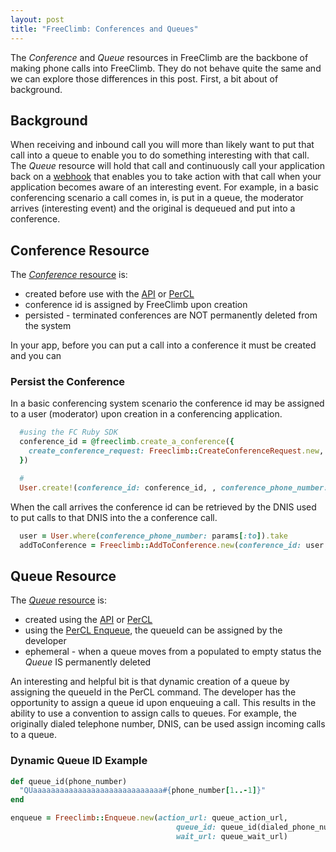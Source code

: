 ```yaml
---
layout: post
title: "FreeClimb: Conferences and Queues"
---
```


The _Conference_ and _Queue_ resources in FreeClimb are the backbone of making phone calls into FreeClimb. They do not behave quite the same and we can explore those differences in this post. First, a bit about of background.

## Background
When receiving and inbound call you will more than likely want to put that call into a queue to enable you to do something interesting with that call.  The _Queue_ resource will hold that call and continuously call your application back on a [webhook](https://docs.freeclimb.com/reference/queuewait) that enables you to take action with that call when your application becomes aware of an interesting event. For example, in a basic conferencing scenario a call comes in, is put in a queue, the moderator arrives (interesting event) and the original is dequeued and put into a conference.

## Conference Resource

The [_Conference_ resource](https://docs.freeclimb.com/reference/conferences) is:
* created before use with the [API](https://docs.freeclimb.com/reference/conferences#create-a-conference) or [PerCL](https://docs.freeclimb.com/reference/createconference)
* conference id is assigned by FreeClimb upon creation
* persisted - terminated conferences are NOT permanently deleted from the system

In your app, before you can put a call into a conference it must be created and you can

### Persist the Conference

In a basic conferencing system scenario the conference id may be assigned to a user (moderator) upon creation in a conferencing application.

```ruby
  #using the FC Ruby SDK
  conference_id = @freeclimb.create_a_conference({
    create_conference_request: Freeclimb::CreateConferenceRequest.new,
  })

  #  
  User.create!(conference_id: conference_id, , conference_phone_number: new_conf_phone_number)
```

When the call arrives the conference id can be retrieved by the DNIS used to put calls to that DNIS into the a conference call.

```ruby
  user = User.where(conference_phone_number: params[:to]).take
  addToConference = Freeclimb::AddToConference.new(conference_id: user.conference_id, call_id: params[:callId])
```

## Queue Resource
The [_Queue_ resource](https://docs.freeclimb.com/reference/call-queues) is:
* created using the [API](https://docs.freeclimb.com/reference/call-queues#create-a-queue) or [PerCL](https://docs.freeclimb.com/reference/enqueue-1)
* using the [PerCL Enqueue](https://docs.freeclimb.com/reference/enqueue-1), the queueId can be assigned by the developer
* ephemeral - when a queue moves from a populated to empty status the _Queue_ IS permanently deleted

An interesting and helpful bit is that dynamic creation of a queue by assigning the queueId in the PerCL command. The developer has the opportunity to assign a queue id upon enqueuing a call. This results in the ability to use a convention to assign calls to queues. For example, the originally dialed telephone number, DNIS, can be used assign incoming calls to a queue.

### Dynamic Queue ID Example
```ruby
def queue_id(phone_number)
  "QUaaaaaaaaaaaaaaaaaaaaaaaaaaaaa#{phone_number[1..-1]}"
end
```

```ruby
enqueue = Freeclimb::Enqueue.new(action_url: queue_action_url,
                                     queue_id: queue_id(dialed_phone_number),
                                     wait_url: queue_wait_url)
```
